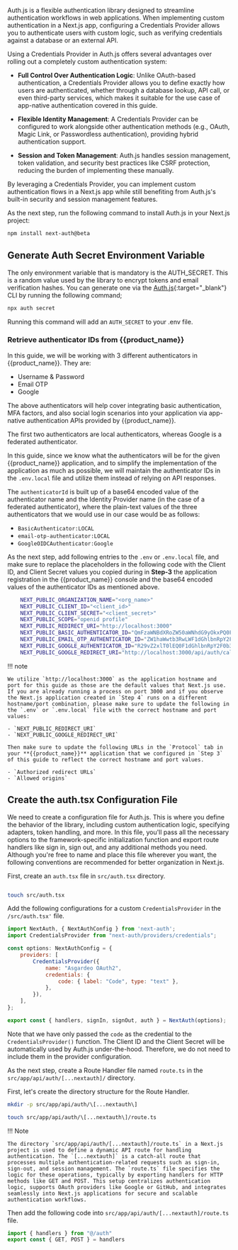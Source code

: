 

Auth.js is a flexible authentication library designed to streamline authentication workflows in web applications. When implementing custom authentication in a Next.js app, configuring a Credentials Provider allows you to authenticate users with custom logic, such as verifying credentials against a database or an external API.

Using a Credentials Provider in Auth.js offers several advantages over rolling out a completely custom authentication system:

- **Full Control Over Authentication Logic**: Unlike OAuth-based authentication, a Credentials Provider allows you to define exactly how users are authenticated, whether through a database lookup, API call, or even third-party services, which makes it suitable for the use case of app-native authentication covered in this guide.

- **Flexible Identity Management**: A Credentials Provider can be configured to work alongside other authentication methods (e.g., OAuth, Magic Link, or Passwordless authentication), providing hybrid authentication support.

- **Session and Token Management**: Auth.js handles session management, token validation, and security best practices like CSRF protection, reducing the burden of implementing these manually.

By leveraging a Credentials Provider, you can implement custom authentication flows in a Next.js app while still benefiting from Auth.js's built-in security and session management features.

As the next step, run the following command to install Auth.js in your Next.js project:

```bash
npm install next-auth@beta

```

## Generate Auth Secret Environment Variable

The only environment variable that is mandatory is the AUTH_SECRET. This is a random value used by the library to encrypt tokens and email verification hashes. You can generate one via the [Auth.js](https://github.com/nextauthjs/cli){:target="_blank"}  CLI by running the following command;

```bash
npx auth secret

```

Running this command will add an `AUTH_SECRET` to your .env file.

### Retrieve authenticator IDs from {{product_name}}

In this guide, we will be working with 3 different authenticators in {{product_name}}. They are:

- Username & Password
- Email OTP
- Google

The above authenticators will help cover integrating basic authentication, MFA factors, and also social login scenarios into your application via app-native authentication APIs provided by {{product_name}}.

The first two authenticators are local authenticators, whereas Google is a federated authenticator.

In this guide, since we know what the authenticators will be for the given {{product_name}} application, and to simplify the implementation of the application as much as possible, we will maintain the authenticator IDs in the `.env.local` file and utilize them instead of relying on API responses.

The `authenticatorId` is built up of a base64 encoded value of the authenticator name and the Identity Provider name (in the case of a federated authenticator), where the plain-text values of the three authenticators that we would use in our case would be as follows:

- `BasicAuthenticator:LOCAL`
- `email-otp-authenticator:LOCAL`
- `GoogleOIDCAuthenticator:Google`

As the next step, add following entries to the `.env` or `.env.local` file, and make sure to replace the placeholders in the following code with the Client ID, and Client Secret values you copied during in **Step-3** the application registration in the {{product_name}} console and the base64 encoded values of the authenticator IDs as mentioned above.

```sh title=".env.local"
    NEXT_PUBLIC_ORGANIZATION_NAME="<org_name>"
    NEXT_PUBLIC_CLIENT_ID="<client_id>"
    NEXT_PUBLIC_CLIENT_SECRET="<client_secret>"
    NEXT_PUBLIC_SCOPE="openid profile"
    NEXT_PUBLIC_REDIRECT_URI="http://localhost:3000"
    NEXT_PUBLIC_BASIC_AUTHENTICATOR_ID="QmFzaWNBdXRoZW50aWNhdG9yOkxPQ0FM"
    NEXT_PUBLIC_EMAIL_OTP_AUTHENTICATOR_ID="ZW1haWwtb3RwLWF1dGhlbnRpY2F0b3I6TE9DQUw"
    NEXT_PUBLIC_GOOGLE_AUTHENTICATOR_ID="R29vZ2xlT0lEQ0F1dGhlbnRpY2F0b3I6R29vZ2xl"
    NEXT_PUBLIC_GOOGLE_REDIRECT_URI="http://localhost:3000/api/auth/callback/google"
```

!!! note

    We utilize `http://localhost:3000` as the application hostname and port for this guide as those are the default values that Next.js use. If you are already running a process on port 3000 and if you observe the Next.js application created in `Step 4` runs on a different hostname/port combination, please make sure to update the following in the `.env` or `.env.local` file with the correct hostname and port values:
    
    - `NEXT_PUBLIC_REDIRECT_URI`
    - `NEXT_PUBLIC_GOOGLE_REDIRECT_URI`
    
    Then make sure to update the following URLs in the `Protocol` tab in your **{{product_name}}** application that we configured in `Step 3` of this guide to reflect the correct hostname and port values.
        
    - `Authorized redirect URLs`
    - `Allowed origins`

## Create the auth.tsx Configuration File

We need to create a configuration file for Auth.js. This is where you define the behavior of the library, including custom authentication logic, specifying adapters, token handling, and more. In this file, you'll pass all the necessary options to the framework-specific initialization function and export route handlers like sign in, sign out, and any additional methods you need.
Although you're free to name and place this file wherever you want, the following conventions are recommended for better organization in Next.js.

First, create an `auth.tsx` file in `src/auth.tsx` directory.

```bash

touch src/auth.tsx

```

Add the following configurations for a custom `CredentialsProvider` in the `/src/auth.tsx'` file.

```javascript title="auth.tsx"
import NextAuth, { NextAuthConfig } from 'next-auth';
import CredentialsProvider from "next-auth/providers/credentials";

const options: NextAuthConfig = {
    providers: [
        CredentialsProvider({
            name: "Asgardeo OAuth2",
            credentials: {
                code: { label: "Code", type: "text" },
            },
        }),
    ],
};

export const { handlers, signIn, signOut, auth } = NextAuth(options);

```

Note that we have only passed the `code` as the credential to the `CredentialsProvider()` function. The Client ID and the Client Secret will be automatically used by Auth.js under-the-hood. Therefore, we do not need to include them in the provider configuration.

As the next step, create a Route Handler file named `route.ts` in the `src/app/api/auth/[...nextauth]/` directory.

First, let's create the directory structure for the Route Handler.

```bash
mkdir -p src/app/api/auth/\[...nextauth\]

touch src/app/api/auth/\[...nextauth\]/route.ts

```

!!! Note

    The directory `src/app/api/auth/[...nextauth]/route.ts` in a Next.js project is used to define a dynamic API route for handling authentication. The `[...nextauth]` is a catch-all route that processes multiple authentication-related requests such as sign-in, sign-out, and session management. The `route.ts` file specifies the logic for these operations, typically by exporting handlers for HTTP methods like GET and POST. This setup centralizes authentication logic, supports OAuth providers like Google or GitHub, and integrates seamlessly into Next.js applications for secure and scalable authentication workflows.


Then add the following code into `src/app/api/auth/[...nextauth]/route.ts` file.

```javascript title="route.ts"
import { handlers } from "@/auth" 
export const { GET, POST } = handlers
```
